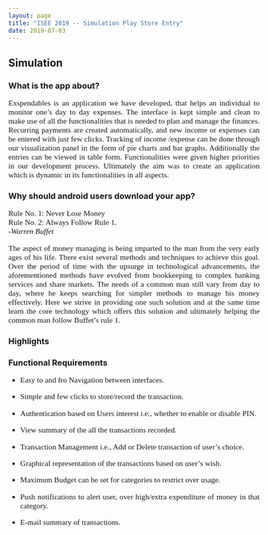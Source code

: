 ```yaml
---
layout: page
title: "ISEE 2019 -- Simulation Play Store Entry"
date: 2019-07-03
---
```


## Simulation

### What is the app about?

<p style="font-family:Times;font-size:110%;text-align:justify">Exspendables is an application we have developed, that helps an individual to monitor one’s day to day expenses. The interface is kept simple and clean to make use of all the functionalities that is needed to plan and manage the finances. Recurring payments are created automatically, and new income or expenses can be entered with just few clicks. Tracking of income /expense can be done through our visualization panel in the form of pie charts and bar graphs. Additionally the entries can be viewed in table form. Functionalities were given higher priorities in our development process. Ultimately the aim was to create an application which is dynamic in its functionalities in all aspects.</p>

### Why should android users download your app?

<p style="font-family:Times;font-size:110%;text-align:justify">Rule No. 1: Never Lose Money <br/>
Rule No. 2: Always Follow Rule 1.<br/>
  -<i>Warren Buffet</i> </p>
  
<p style="font-family:Times;font-size:110%;text-align:justify">The aspect of money managing is being imparted to the man from the very early ages of his life. There exist several methods and techniques to achieve this goal. Over the period of time with the upsurge in technological advancements, the aforementioned methods have evolved from bookkeeping to complex banking services and share markets. The needs of a common man still vary from day to day, where he keeps searching for simpler methods to manage his money effectively. Here we strive in providing one such solution and at the same time learn the core technology which offers this solution and ultimately helping the common man follow Buffet’s rule 1. </p>

### Highlights

### Functional Requirements

<ul>
  <li><p style="font-family:Times;font-size:110%;text-align:justify">Easy to and fro Navigation between interfaces.</p>
  <li><p style="font-family:Times;font-size:110%;text-align:justify">Simple and few clicks to store/record the transaction.</p>
  <li><p style="font-family:Times;font-size:110%;text-align:justify">Authentication based on Users interest i.e., whether to enable or disable PIN.</p>
  <li><p style="font-family:Times;font-size:110%;text-align:justify">View summary of the all the transactions recorded.</p>
  <li><p style="font-family:Times;font-size:110%;text-align:justify">Transaction Management i.e., Add or Delete transaction of user’s choice.</p>
  <li><p style="font-family:Times;font-size:110%;text-align:justify">Graphical representation of the transactions based on user’s wish.</p>
  <li><p style="font-family:Times;font-size:110%;text-align:justify">Maximum Budget can be set for categories to restrict over usage.</p>
  <li><p style="font-family:Times;font-size:110%;text-align:justify">Push notifications to alert user, over high/extra expenditure of money in that category.</p>
  <li><p style="font-family:Times;font-size:110%;text-align:justify">E-mail summary of transactions.</p>

